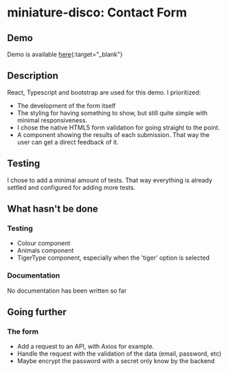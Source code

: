 # miniature-disco: Contact Form

## Demo
Demo is available [here](/public){:target="_blank"}

## Description
React, Typescript and bootstrap are used for this demo.
I prioritized:
- The development of the form itself
- The styling for having something to show, but still quite simple with minimal responsiveness.
- I chose the native HTML5 form validation for going straight to the point.
- A component showing the results of each submission. That way the user can get a direct feedback of it.

## Testing
I chose to add a minimal amount of tests.
That way everything is already settled and configured for adding more tests. 

## What hasn't be done
### Testing
- Colour component
- Animals component
- TigerType component, especially when the 'tiger' option is selected
### Documentation
No documentation has been written so far

## Going further
### The form
- Add a request to an API, with Axios for example. 
- Handle the request with the validation of the data (email, password, etc)
- Maybe encrypt the password with a secret only know by the backend